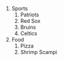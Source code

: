 1. Sports
    1. Patriots
    2. Red Sox
    3. Bruins
    4. Celtics 
2. Food
    1. Pizza
    2. Shrimp Scampi
